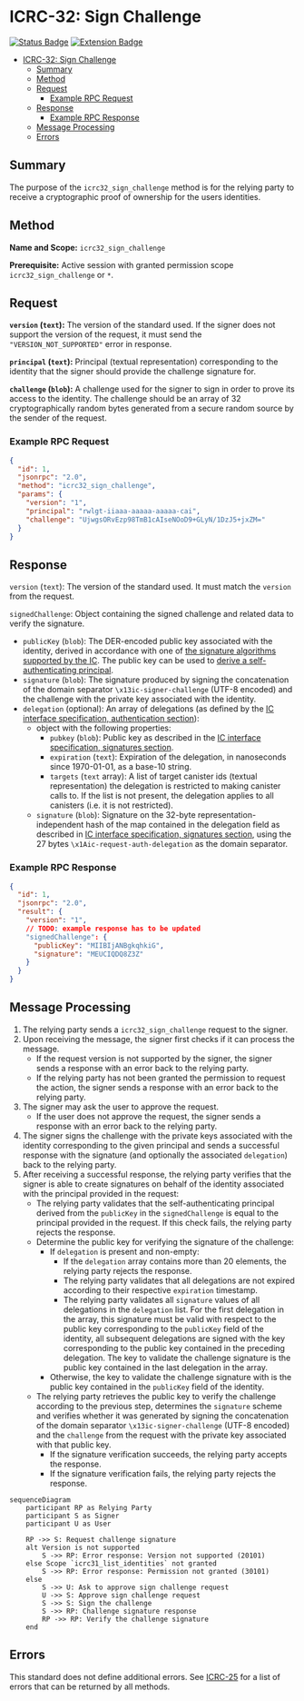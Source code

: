# ICRC-32: Sign Challenge

[![Status Badge](https://img.shields.io/badge/STATUS-DRAFT-ffcc00.svg)](https://github.com/orgs/dfinity/projects/31)
[![Extension Badge](https://img.shields.io/badge/Extends-ICRC--25-ffcc222.svg)](./icrc_25_signer_interaction_standard.md)

<!-- TOC -->

- [ICRC-32: Sign Challenge](#icrc-32-sign-challenge)
  - [Summary](#summary)
  - [Method](#method)
  - [Request](#request)
    - [Example RPC Request ](#example-rpc-request)
  - [Response](#response)
    - [Example RPC Response ](#example-rpc-response)
  - [Message Processing](#message-processing)
  - [Errors](#errors)

## Summary

The purpose of the `icrc32_sign_challenge` method is for the relying party to receive a cryptographic proof of ownership for the users identities.

## Method

**Name and Scope:** `icrc32_sign_challenge`

**Prerequisite:** Active session with granted permission scope `icrc32_sign_challenge` or `*`.

## Request

**`version` (`text`):** The version of the standard used. If the signer does not support the version of the request, it must send the `"VERSION_NOT_SUPPORTED"` error in response.

**`principal` (`text`):** Principal (textual representation) corresponding to the identity that the signer should provide the challenge signature for.

**`challenge` (`blob`):** A challenge used for the signer to sign in order to prove its access to the identity. The challenge should be an array of 32 cryptographically random bytes generated from a secure random source by the sender of the request.

### Example RPC Request

```json
{
  "id": 1,
  "jsonrpc": "2.0",
  "method": "icrc32_sign_challenge",
  "params": {
    "version": "1",
    "principal": "rwlgt-iiaaa-aaaaa-aaaaa-cai",
    "challenge": "UjwgsORvEzp98TmB1cAIseNOoD9+GLyN/1DzJ5+jxZM="
  }
}
```

## Response

`version` (`text`): The version of the standard used. It must match the `version` from the request.

`signedChallenge`: Object containing the signed challenge and related data to verify the signature.

- `publicKey` (`blob`): The DER-encoded public key associated with the identity, derived in accordance with one of [the signature algorithms supported by the IC](https://internetcomputer.org/docs/current/references/ic-interface-spec/#signatures). The public key can be used to [derive a self-authenticating principal](https://internetcomputer.org/docs/current/references/ic-interface-spec/#principal).
- `signature` (`blob`): The signature produced by signing the concatenation of the domain separator `\x13ic-signer-challenge` (UTF-8 encoded) and the challenge with the private key associated with the identity.
- `delegation` (optional): An array of delegations (as defined by the [IC interface specification, authentication section](https://internetcomputer.org/docs/current/references/ic-interface-spec/#authentication)):
  - object with the following properties:
    - `pubkey` (`blob`): Public key as described in the [IC interface specification, signatures section](https://internetcomputer.org/docs/current/references/ic-interface-spec/#signatures).
    - `expiration` (`text`): Expiration of the delegation, in nanoseconds since 1970-01-01, as a base-10 string.
    - `targets` (`text` array): A list of target canister ids (textual representation) the delegation is restricted to making canister calls to. If the list is not present, the delegation applies to all canisters (i.e. it is not restricted).
  - `signature` (`blob`): Signature on the 32-byte representation-independent hash of the map contained in the delegation field as described in [IC interface specification, signatures section](https://internetcomputer.org/docs/current/references/ic-interface-spec/#signatures), using the 27 bytes `\x1Aic-request-auth-delegation` as the domain separator. 

### Example RPC Response

```json
{
  "id": 1,
  "jsonrpc": "2.0",
  "result": {
    "version": "1",
    // TODO: example response has to be updated
    "signedChallenge": {
      "publicKey": "MIIBIjANBgkqhkiG",
      "signature": "MEUCIQDQ8Z3Z"
    }
  }
}
```

## Message Processing

1. The relying party sends a `icrc32_sign_challenge` request to the signer.
2. Upon receiving the message, the signer first checks if it can process the message.
    - If the request version is not supported by the signer, the signer sends a response with an error back to the relying party.
    - If the relying party has not been granted the permission to request the action, the signer sends a response with an error back to the relying party.
3. The signer may ask the user to approve the request.
    - If the user does not approve the request, the signer sends a response with an error back to the relying party.
4. The signer signs the challenge with the private keys associated with the identity corresponding to the given principal and sends a successful response with the signature (and optionally the associated `delegation`) back to the relying party.
5. After receiving a successful response, the relying party verifies that the signer is able to create signatures on behalf of the identity associated with the principal provided in the request:
    - The relying party validates that the self-authenticating principal derived from the `publicKey` in the `signedChallenge` is equal to the principal provided in the request. If this check fails, the relying party rejects the response.
    - Determine the public key for verifying the signature of the challenge:
      - If `delegation` is present and non-empty:
        - If the `delegation` array contains more than 20 elements, the relying party rejects the response.
        - The relying party validates that all delegations are not expired according to their respective `expiration` timestamp.
        - The relying party validates all `signature` values of all delegations in the `delegation` list. For the first delegation in the array, this signature must be valid with respect to the public key corresponding to the `publicKey` field of the identity, all subsequent delegations are signed with the key corresponding to the public key contained in the preceding delegation. The key to validate the challenge signature is the public key contained in the last delegation in the array.
      - Otherwise, the key to validate the challenge signature with is the public key contained in the `publicKey` field of the identity.
    - The relying party retrieves the public key to verify the challenge according to the previous step, determines the `signature` scheme and verifies whether it was generated by signing the concatenation of the domain separator `\x13ic-signer-challenge` (UTF-8 encoded) and the `challenge` from the request with the private key associated with that public key.
        - If the signature verification succeeds, the relying party accepts the response.
        - If the signature verification fails, the relying party rejects the response.

```mermaid
sequenceDiagram
    participant RP as Relying Party
    participant S as Signer
    participant U as User

    RP ->> S: Request challenge signature
    alt Version is not supported
        S ->> RP: Error response: Version not supported (20101)
    else Scope `icrc31_list_identities` not granted
        S ->> RP: Error response: Permission not granted (30101)
    else
        S ->> U: Ask to approve sign challenge request
        U ->> S: Approve sign challenge request
        S ->> S: Sign the challenge
        S ->> RP: Challenge signature response
        RP ->> RP: Verify the challenge signature
    end
```

## Errors

This standard does not define additional errors. See [ICRC-25](./icrc_25_signer_interaction_standard.md#errors-4) for a list of errors that can be returned by all methods.